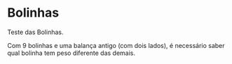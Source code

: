 # Bolinhas
Teste das Bolinhas.

Com 9 bolinhas e uma balança antigo (com dois lados), é necessário saber qual bolinha tem peso diferente das demais.
